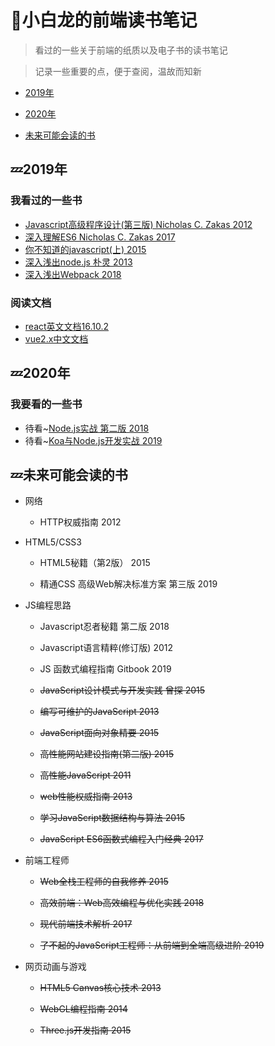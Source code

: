 # :book:小白龙的前端读书笔记

> 看过的一些关于前端的纸质以及电子书的读书笔记

> 记录一些重要的点，便于查阅，温故而知新

- [2019年](#zzz2019年)

- [2020年](#zzz2020年)

- [未来可能会读的书](#zzz未来可能会读的书)

## :zzz:2019年

### 我看过的一些书

- [Javascript高级程序设计(第三版) Nicholas C. Zakas 2012](/books/professional-javascript.md)
- [深入理解ES6 Nicholas C. Zakas 2017](/books/understanding-es6.md)
- [你不知道的javascript(上) 2015](/books/you-don't-know-js1.md)
- [深入浅出node.js 朴灵 2013](/books/understanding-node.md)
- [深入浅出Webpack 2018](/books/understanding-webpack.md)

### 阅读文档

- [react英文文档16.10.2](/docs/react.md)
- [vue2.x中文文档](/docs/vue.md)

## :zzz:2020年

### 我要看的一些书

- 待看~[Node.js实战 第二版 2018](books/node-in-action.md)
- 待看~[Koa与Node.js开发实战 2019](books/koa-in-action.md)

## :zzz:未来可能会读的书

- 网络

  - HTTP权威指南 2012

- HTML5/CSS3

  - HTML5秘籍（第2版） 2015

  - 精通CSS 高级Web解决标准方案 第三版 2019
  
- JS编程思路

  - Javascript忍者秘籍 第二版 2018

  - Javascript语言精粹(修订版) 2012

  - JS 函数式编程指南 Gitbook 2019

  - ~~JavaScript设计模式与开发实践 曾探 2015~~

  - ~~编写可维护的JavaScript 2013~~

  - ~~JavaScript面向对象精要 2015~~

  - ~~高性能网站建设指南(第二版) 2015~~

  - ~~高性能JavaScript 2011~~

  - ~~web性能权威指南 2013~~

  - ~~学习JavaScript数据结构与算法 2015~~

  - ~~JavaScript ES6函数式编程入门经典 2017~~
  
- 前端工程师

  - ~~Web全栈工程师的自我修养 2015~~

  - ~~高效前端：Web高效编程与优化实践 2018~~

  - ~~现代前端技术解析 2017~~

  - ~~了不起的JavaScript工程师：从前端到全端高级进阶 2019~~

- 网页动画与游戏

  - ~~HTML5 Canvas核心技术 2013~~

  - ~~WebGL编程指南 2014~~

  - ~~Three.js开发指南 2015~~
